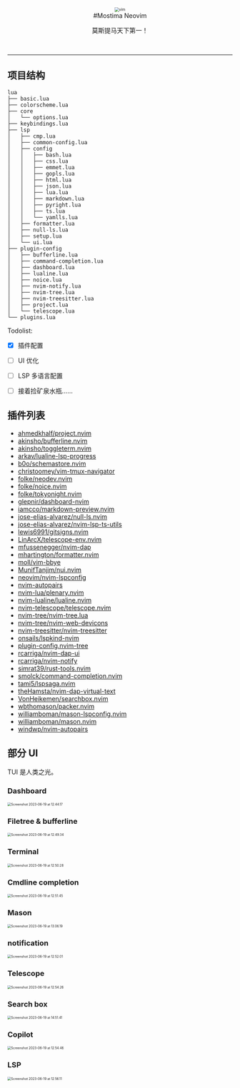 <style>
  .text {
    font-size: 40px
  }
</style>


<div align="center">
  <img src="http://magenta-note-1305707521.coscd.myqcloud.com/vim.png" alt="vim" style="zoom:60%;" />
  <br>
    #Mostima Neovim
  <br>
  <p style="text">莫斯提马天下第一！</p>
  <br>
</div>

***



## 项目结构

```shell
lua
├── basic.lua
├── colorscheme.lua
├── core
│   └── options.lua
├── keybindings.lua
├── lsp
│   ├── cmp.lua
│   ├── common-config.lua
│   ├── config
│   │   ├── bash.lua
│   │   ├── css.lua
│   │   ├── emmet.lua
│   │   ├── gopls.lua
│   │   ├── html.lua
│   │   ├── json.lua
│   │   ├── lua.lua
│   │   ├── markdown.lua
│   │   ├── pyright.lua
│   │   ├── ts.lua
│   │   └── yamlls.lua
│   ├── formatter.lua
│   ├── null-ls.lua
│   ├── setup.lua
│   └── ui.lua
├── plugin-config
│   ├── bufferline.lua
│   ├── command-completion.lua
│   ├── dashboard.lua
│   ├── lualine.lua
│   ├── noice.lua
│   ├── nvim-notify.lua
│   ├── nvim-tree.lua
│   ├── nvim-treesitter.lua
│   ├── project.lua
│   └── telescope.lua
└── plugins.lua
```

Todolist: 

* [x] 插件配置
* [ ] UI 优化
* [ ] LSP 多语言配置

* [ ] 接着捡矿泉水瓶......



## 插件列表

+ [ahmedkhalf/project.nvim](https://github.com/ahmedkhalf/project.nvim)
+ [akinsho/bufferline.nvim](https://github.com/akinsho/bufferline.nvim)
+ [akinsho/toggleterm.nvim](https://github.com/akinsho/toggleterm.nvim)
+ [arkav/lualine-lsp-progress](https://github.com/arkav/lualine-lsp-progress)
+ [b0o/schemastore.nvim](https://github.com/b0o/schemastore.nvim)
+ [christoomey/vim-tmux-navigator](https://github.com/christoomey/vim-tmux-navigator)
+ [folke/neodev.nvim](https://github.com/folke/neodev.nvim)
+ [folke/noice.nvim](https://github.com/folke/noice.nvim)
+ [folke/tokyonight.nvim](https://github.com/folke/tokyonight.nvim)
+ [glepnir/dashboard-nvim](https://github.com/glepnir/dashboard-nvim)
+ [iamcco/markdown-preview.nvim](https://github.com/iamcco/markdown-preview.nvim)
+ [jose-elias-alvarez/null-ls.nvim](https://github.com/jose-elias-alvarez/null-ls.nvim)
+ [jose-elias-alvarez/nvim-lsp-ts-utils](https://github.com/jose-elias-alvarez/nvim-lsp-ts-utils)
+ [lewis6991/gitsigns.nvim](https://github.com/lewis6991/gitsigns.nvim)
+ [LinArcX/telescope-env.nvim](https://github.com/LinArcX/telescope-env.nvim)
+ [mfussenegger/nvim-dap](https://github.com/mfussenegger/nvim-dap)
+ [mhartington/formatter.nvim](https://github.com/mhartington/formatter.nvim)
+ [moll/vim-bbye](https://github.com/moll/vim-bbye)
+ [MunifTanjim/nui.nvim](https://github.com/MunifTanjim/nui.nvim)
+ [neovim/nvim-lspconfig](https://github.com/neovim/nvim-lspconfig)
+ [nvim-autopairs](https://github.com/nvim-autopairs)
+ [nvim-lua/plenary.nvim](https://github.com/nvim-lua/plenary.nvim)
+ [nvim-lualine/lualine.nvim](https://github.com/nvim-lualine/lualine.nvim)
+ [nvim-telescope/telescope.nvim](https://github.com/nvim-telescope/telescope.nvim)
+ [nvim-tree/nvim-tree.lua](https://github.com/nvim-tree/nvim-tree.lua)
+ [nvim-tree/nvim-web-devicons](https://github.com/nvim-tree/nvim-web-devicons)
+ [nvim-treesitter/nvim-treesitter](https://github.com/nvim-treesitter/nvim-treesitter)
+ [onsails/lspkind-nvim](https://github.com/onsails/lspkind-nvim)
+ [plugin-config.nvim-tree](https://github.com/plugin-config.nvim-tree)
+ [rcarriga/nvim-dap-ui](https://github.com/rcarriga/nvim-dap-ui)
+ [rcarriga/nvim-notify](https://github.com/rcarriga/nvim-notify)
+ [simrat39/rust-tools.nvim](https://github.com/simrat39/rust-tools.nvim)
+ [smolck/command-completion.nvim](https://github.com/smolck/command-completion.nvim)
+ [tami5/lspsaga.nvim](https://github.com/tami5/lspsaga.nvim)
+ [theHamsta/nvim-dap-virtual-text](https://github.com/theHamsta/nvim-dap-virtual-text)
+ [VonHeikemen/searchbox.nvim](https://github.com/VonHeikemen/searchbox.nvim)
+ [wbthomason/packer.nvim](https://github.com/wbthomason/packer.nvim)
+ [williamboman/mason-lspconfig.nvim](https://github.com/williamboman/mason-lspconfig.nvim)
+ [williamboman/mason.nvim](https://github.com/williamboman/mason.nvim)
+ [windwp/nvim-autopairs](https://github.com/windwp/nvim-autopairs)



## 部分 UI

TUI 是人类之光。

### Dashboard

<img src="http://magenta-note-1305707521.coscd.myqcloud.com/Screenshot%202023-06-19%20at%2012.44.17.png" alt="Screenshot 2023-06-19 at 12.44.17" style="zoom:50%;" />



### Filetree & bufferline

<img src="http://magenta-note-1305707521.coscd.myqcloud.com/Screenshot%202023-06-19%20at%2012.49.34.png" alt="Screenshot 2023-06-19 at 12.49.34" style="zoom:50%;" />



### Terminal

<img src="http://magenta-note-1305707521.coscd.myqcloud.com/Screenshot%202023-06-19%20at%2012.50.28.png" alt="Screenshot 2023-06-19 at 12.50.28" style="zoom:50%;" />



### Cmdline completion

<img src="http://magenta-note-1305707521.coscd.myqcloud.com/Screenshot%202023-06-19%20at%2012.51.45.png" alt="Screenshot 2023-06-19 at 12.51.45" style="zoom:50%;" />



### Mason

<img src="http://magenta-note-1305707521.coscd.myqcloud.com/Screenshot%202023-06-19%20at%2013.06.19.png" alt="Screenshot 2023-06-19 at 13.06.19" style="zoom:50%;" />



### notification

<img src="http://magenta-note-1305707521.coscd.myqcloud.com/Screenshot%202023-06-19%20at%2012.52.01.png" alt="Screenshot 2023-06-19 at 12.52.01" style="zoom:50%;" />



### Telescope

<img src="http://magenta-note-1305707521.coscd.myqcloud.com/Screenshot%202023-06-19%20at%2012.54.26.png" alt="Screenshot 2023-06-19 at 12.54.26" style="zoom:50%;" />



### Search box

<img src="http://magenta-note-1305707521.coscd.myqcloud.com/Screenshot%202023-06-19%20at%2014.51.41.png" alt="Screenshot 2023-06-19 at 14.51.41" style="zoom:50%;" />



### Copilot

<img src="http://magenta-note-1305707521.coscd.myqcloud.com/Screenshot%202023-06-19%20at%2012.54.46.png" alt="Screenshot 2023-06-19 at 12.54.46" style="zoom:50%;" />



### LSP

<img src="http://magenta-note-1305707521.coscd.myqcloud.com/Screenshot%202023-06-19%20at%2012.56.11.png" alt="Screenshot 2023-06-19 at 12.56.11" style="zoom:50%;" />


